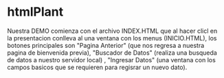 # htmlPlant
Nuestra DEMO comienza con el archivo INDEX.HTML que al hacer clicl en la presentacion conlleva al una ventana con los menus (INICIO.HTML), los botones principales son "Pagina Anterior" (que nos regresa a nuestra pagina de bienvenida previa), "Buscador de Datos" (realiza una busqueda de datos a nuestro servidor local) , "Ingresar Datos" (una ventana con los campos basicos que se requieren para regisrar un nuevo dato).
